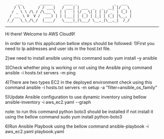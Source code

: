          ___        ______     ____ _                 _  ___  
        / \ \      / / ___|   / ___| | ___  _   _  __| |/ _ \ 
       / _ \ \ /\ / /\___ \  | |   | |/ _ \| | | |/ _` | (_) |
      / ___ \ V  V /  ___) | | |___| | (_) | |_| | (_| |\__, |
     /_/   \_\_/\_/  |____/   \____|_|\___/ \__,_|\__,_|  /_/ 
 ----------------------------------------------------------------- 


Hi there! Welcome to AWS Cloud9!


In order to run this application bellow steps should be followed:
1)First you need to Ip addresses and user ids in the host.txt file.


2)we need to install ansible using this command
	sudo yum install –y ansible
	
	
3)Check whether ping is working or not using the Ansible ping command
	ansible -i hosts.txt servers -m ping
	
	
4)There are two types EC2 in the deployed environment check using this command
	ansible -i hosts.txt servers -m setup -a "filter=ansible_os_family"
	
	
5)Update Ansible configuration to use dynamic inventory using bellow
	ansible-inventory -i aws_ec2.yaml --graph
	
note: to run this command python boto3 should be installed if not install it using the bellow command
	sudo yum install python-boto3
	
	
6)Run Ansible Playbook using the bellow command
	ansible-playbook -i aws_ec2.yaml playbook.yaml 


